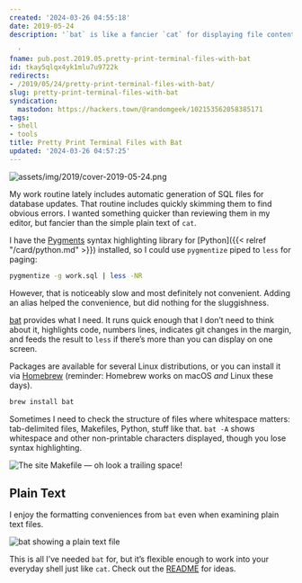 ```yaml
---
created: '2024-03-26 04:55:18'
date: 2019-05-24
description: '`bat` is like a fancier `cat` for displaying file contents.

  '
fname: pub.post.2019.05.pretty-print-terminal-files-with-bat
id: tkay5qlqx4yk1mlu7u9722k
redirects:
- /2019/05/24/pretty-print-terminal-files-with-bat/
slug: pretty-print-terminal-files-with-bat
syndication:
  mastodon: https://hackers.town/@randomgeek/102153562058385171
tags:
- shell
- tools
title: Pretty Print Terminal Files with Bat
updated: '2024-03-26 04:57:25'
---
```


![assets/img/2019/cover-2019-05-24.png](assets/img/2019/cover-2019-05-24.png)

My work routine lately includes automatic generation of SQL files for database updates. That routine includes quickly skimming them to find obvious errors. I wanted something quicker than reviewing them in my editor, but fancier than the simple plain text of `cat`.

I have the [Pygments](http://pygments.org/) syntax highlighting library for [Python]({{< relref "/card/python.md" >}}) installed, so I could use `pygmentize` piped to `less` for paging:

```sh
pygmentize -g work.sql | less -NR
```

However, that is noticeably slow and most definitely not convenient. Adding an alias helped the convenience, but did nothing for the sluggishness.

[bat](https://github.com/sharkdp/bat) provides what I need. It runs quick enough that I don’t need to think about it, highlights code, numbers lines, indicates git changes in the margin, and feeds the result to `less` if there’s more than you can display on one screen.

Packages are available for several Linux distributions, or you can install it via [Homebrew](https://brew.sh/) (reminder: Homebrew works on macOS *and* Linux these days).

```bash
brew install bat
```

Sometimes I need to check the structure of files where whitespace matters: tab-delimited files, Makefiles, Python, stuff like that. `bat -A` shows whitespace and other non-printable characters displayed, though you lose syntax highlighting.

![The site Makefile — oh look a trailing space!](assets/img/2019/showing-whitespace.png)

## Plain Text

I enjoy the formatting conveniences from `bat` even when examining plain text files.

![bat showing a plain text file](assets/img/2019/bat-plain-text.png)

This is all I’ve needed `bat` for, but it’s flexible enough to work into your everyday shell just like `cat`. Check out the [README](https://github.com/sharkdp/bat) for ideas.